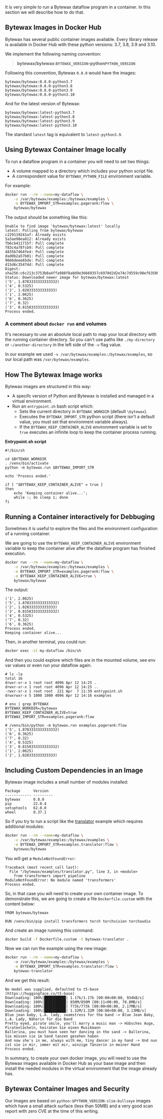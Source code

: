 It is very simple to run a Bytewax dataflow program in a container. In this section we will describe how to do that.

## Bytewax Images in Docker Hub

Bytewax has several public container images available. Every library release is available in Docker Hub with these python versions: 3.7, 3.8, 3.9 and 3.10.

We implement the following naming convention:

>**bytewax/bytewax:`BYTEWAX_VERSION`-python`PYTHON_VERSION`**

Following this convention, Bytewax `0.8.0` would have the images:
```
bytewax/bytewax:0.8.0-python3.7
bytewax/bytewax:0.8.0-python3.8
bytewax/bytewax:0.8.0-python3.9
bytewax/bytewax:0.8.0-python3.10
```

And for the latest version of Bytewax:
```
bytewax/bytewax:latest-python3.7
bytewax/bytewax:latest-python3.8
bytewax/bytewax:latest-python3.9
bytewax/bytewax:latest-python3.10
```

The standard `latest` tag is equivalent to `latest-python3.9`.

## Using Bytewax Container Image locally

To run a dataflow program in a container you will need to set two things:
- A volume mapped to a directory which includes your python script file.
- A correspondent value for `BYTEWAX_PYTHON_FILE` environment variable.

For example:

```bash
docker run --rm --name=my-dataflow \
    -v /var/bytewax/examples:/bytewax/examples \
    -e BYTEWAX_IMPORT_STR=examples.pagerank:flow \
    bytewax/bytewax
```
The output should be something like this:
```
Unable to find image 'bytewax/bytewax:latest' locally
latest: Pulling from bytewax/bytewax
c229119241af: Already exists 
5a3ae98ea812: Already exists 
fb6cb411715f: Pull complete 
f83c4a78fcb9: Pull complete 
4835b7464fe4: Pull complete 
dad0b2a57b01: Pull complete 
9666deee65de: Pull complete 
d15d6c35474d: Pull complete 
Digest: sha256:c6c213c3753b8a4ffa988f8a8d9e36669357c6970d2d2e74c7d559c98ef63589
Status: Downloaded newer image for bytewax/bytewax:latest
('5', 1.8783333333333332)
('4', 0.5325)
('2', 1.028333333333333)
('1', 2.0625)
('6', 0.3625)
('7', 0.32)
('3', 0.8158333333333333)
Process ended.
```

### A comment about `docker run` and volumes

It's necessary to use an absolute local path to map your local directory with the running container directory. So you can't use paths like `./my-directory` or `~/another-directory` in the left side of the `-v` flag value.

In our example we used `-v /var/bytewax/examples:/bytewax/examples`, so our local path was `/var/bytewax/examples`.

## How The Bytewax Image works

Bytewax images are structured in this way:
- A specifc version of Python and Bytewax is installed and managed in a virtual environment.
- Run an `entrypoint.sh` bash script which:
    - Sets the current directory in `BYTEWAX_WORKDIR` (default `\bytewax`).
    - Executes the `BYTEWAX_IMPORT_STR` python script (there isn't a default value, you must set that environment variable always).
    - If the `BYTEWAX_KEEP_CONTAINER_ALIVE` environment variable is set to `true` executes an infinite loop to keep the container process running.

**Entrypoint.sh script**
```
#!/bin/sh

cd $BYTEWAX_WORKDIR
. /venv/bin/activate
python -m bytewax.run $BYTEWAX_IMPORT_STR

echo 'Process ended.'

if [ "$BYTEWAX_KEEP_CONTAINER_ALIVE" = true ]
then
    echo 'Keeping container alive...';
    while :; do sleep 1; done
fi
```

## Running a Container interactively for Debbuging

Sometimes it is useful to explore the files and the environment configuration of a running container. 

We are going to use the `BYTEWAX_KEEP_CONTAINER_ALIVE` environment variable to keep the container alive after the dataflow program has finished execution. 

```bash
docker run --rm --name=my-dataflow \
    -v /var/bytewax/examples:/bytewax/examples \
    -e BYTEWAX_IMPORT_STR=examples.pagerank:flow \
    -e BYTEWAX_KEEP_CONTAINER_ALIVE=true \
    bytewax/bytewax
```

The output:
```
('1', 2.0625)
('5', 1.8783333333333332)
('2', 1.028333333333333)
('3', 0.8158333333333332)
('4', 0.5325)
('7', 0.32)
('6', 0.3625)
Process ended.
Keeping container alive...
```

Then, in another terminal, you could run:

```bash
docker exec -it my-dataflow /bin/sh
```

And then you could explore which files are in the mounted volume, see env var values or even run your dataflow again.

```
# ls -la
total 16
drwxr-xr-x 1 root root 4096 Apr 12 14:25 .
drwxr-xr-x 1 root root 4096 Apr 12 14:25 ..
-rwxr-xr-x 1 root root  221 Apr  7 11:39 entrypoint.sh
drwxrwxr-x 5 1000 1000 4096 Apr 12 14:16 examples

# env | grep BYTEWAX
BYTEWAX_WORKDIR=/bytewax
BYTEWAX_KEEP_CONTAINER_ALIVE=true
BYTEWAX_IMPORT_STR=examples.pagerank:flow

# /venv/bin/python -m bytewax.run examples.pagerank:flow
('5', 1.8783333333333332)
('6', 0.3625)
('7', 0.32)
('4', 0.5325)
('3', 0.8158333333333332)
('1', 2.0625)
('2', 1.028333333333333)
```

## Including Custom Dependencies in an Image

Bytewax image includes a small number of modules installed:
```
Package      Version
------------ ---------
bytewax      0.8.0
pip          22.0.4
setuptools   62.0.0
wheel        0.37.1
```

So if you try to run a script like the [translator](https://github.com/bytewax/bytewax/tree/main/examples/translator.py) example which requires additional modules:

```bash
docker run --rm --name=my-dataflow \
    -v /var/bytewax/examples:/bytewax/examples \
    -e BYTEWAX_IMPORT_STR=examples.translator:flow \
    bytewax/bytewax
```
You will get a `ModuleNotFoundError`:
```
Traceback (most recent call last):
  File "/bytewax/examples/translator.py", line 3, in <module>
    from transformers import pipeline
ModuleNotFoundError: No module named 'transformers'
Process ended.
```

So, in that case you will need to create your own container image.
To demonstrate this, we are going to create a file `Dockerfile.custom` with the content below:

```
FROM bytewax/bytewax

RUN /venv/bin/pip install transformers torch torchvision torchaudio
```
And create an image running this command:

```bash
docker build -f Dockerfile.custom -t bytewax-translator .
```

Now we can run the example using the new image:

```bash
docker run --rm --name=my-dataflow \                     
    -v /var/bytewax/examples:/bytewax/examples \
    -e BYTEWAX_IMPORT_STR=examples.translator:flow \
    bytewax-translator
```

And we get this result:

```
No model was supplied, defaulted to t5-base (https://huggingface.co/t5-base)
Downloading: 100%|██████████| 1.17k/1.17k [00:00<00:00, 934kB/s]
Downloading: 100%|██████████| 850M/850M [00:11<00:00, 78.8MB/s] 
Downloading: 100%|██████████| 773k/773k [00:00<00:00, 2.17MB/s]
Downloading: 100%|██████████| 1.32M/1.32M [00:00<00:00, 3.13MB/s]
Blue jean baby, L.A. lady, seamstress for the band -> Blue Jean Baby, L.A. Lady, Näherin für die Band
Pretty eyed, pirate smile, you'll marry a music man -> Hübsches Auge, Piratenlächeln, heiraten Sie einen Musikmann
Ballerina, you must have seen her dancing in the sand -> Ballerina, Sie müssen sie im Sand tanzen gesehen haben
And now she's in me, always with me, tiny dancer in my hand -> Und nun ist sie in mir, immer mit mir, winzige Tänzerin in meiner Hand
Process ended.
```

In summary, to create your own docker image, you will need to use the Bytewax images available in Docker Hub as your base image and then install the needed modules in the virtual environment that the image already has.

## Bytewax Container Images and Security

Our Images are based on `python:$PYTHON_VERSION-slim-bullseye` images which have a small attack surface (less than 50MB) and a very good scan report with zero CVE at the time of this writing.
